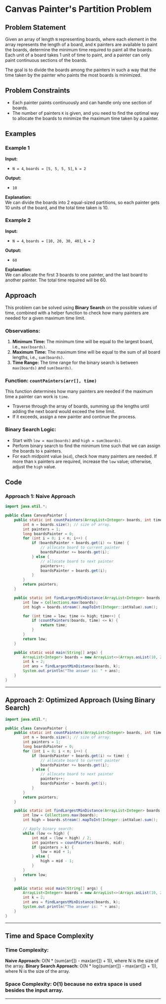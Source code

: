 # Canvas Painter's Partition Problem

## Problem Statement
Given an array of length `N` representing boards, where each element in the array represents the length of a board, and `K` painters are available to paint the boards, determine the minimum time required to paint all the boards. Each unit of a board takes 1 unit of time to paint, and a painter can only paint continuous sections of the boards.

The goal is to divide the boards among the painters in such a way that the time taken by the painter who paints the most boards is minimized.

## Problem Constraints
- Each painter paints continuously and can handle only one section of boards.
- The number of painters `K` is given, and you need to find the optimal way to allocate the boards to minimize the maximum time taken by a painter.

## Examples

### Example 1
**Input:**
- `N = 4`, `boards = [5, 5, 5, 5]`, `k = 2`

**Output:**
- `10`

**Explanation:**  
We can divide the boards into 2 equal-sized partitions, so each painter gets 10 units of the board, and the total time taken is 10.

### Example 2
**Input:**
- `N = 4`, `boards = [10, 20, 30, 40]`, `k = 2`

**Output:**
- `60`

**Explanation:**  
We can allocate the first 3 boards to one painter, and the last board to another painter. The total time required will be 60.

## Approach

This problem can be solved using **Binary Search** on the possible values of time, combined with a helper function to check how many painters are needed for a given maximum time limit.

### Observations:
1. **Minimum Time:** The minimum time will be equal to the largest board, i.e., `max(boards)`.
2. **Maximum Time:** The maximum time will be equal to the sum of all board lengths, i.e., `sum(boards)`.
3. **Time Range:** The time range for the binary search is between `max(boards)` and `sum(boards)`.

### Function: `countPainters(arr[], time)`
This function determines how many painters are needed if the maximum time a painter can work is `time`.

- Traverse through the array of boards, summing up the lengths until adding the next board would exceed the time limit.
- If it exceeds, assign a new painter and continue the process.

### Binary Search Logic:
- Start with `low = max(boards)` and `high = sum(boards)`.
- Perform binary search to find the minimum time such that we can assign the boards to `k` painters.
- For each midpoint value (`mid`), check how many painters are needed. If more than `k` painters are required, increase the `low` value; otherwise, adjust the `high` value.

## Code

### Approach 1: Naive Approach

```java
import java.util.*;

public class CanvasPainter {
    public static int countPainters(ArrayList<Integer> boards, int time) {
        int n = boards.size(); // size of array.
        int painters = 1;
        long boardsPainter = 0;
        for (int i = 0; i < n; i++) {
            if (boardsPainter + boards.get(i) <= time) {
                // allocate board to current painter
                boardsPainter += boards.get(i);
            } else {
                // allocate board to next painter
                painters++;
                boardsPainter = boards.get(i);
            }
        }
        return painters;
    }

    public static int findLargestMinDistance(ArrayList<Integer> boards, int k) {
        int low = Collections.max(boards);
        int high = boards.stream().mapToInt(Integer::intValue).sum();

        for (int time = low; time <= high; time++) {
            if (countPainters(boards, time) <= k) {
                return time;
            }
        }
        return low;
    }

    public static void main(String[] args) {
        ArrayList<Integer> boards = new ArrayList<>(Arrays.asList(10, 20, 30, 40));
        int k = 2;
        int ans = findLargestMinDistance(boards, k);
        System.out.println("The answer is: " + ans);
    }
}
```

---

## Approach 2: Optimized Approach (Using Binary Search)

```java
import java.util.*;

public class CanvasPainter {
    public static int countPainters(ArrayList<Integer> boards, int time) {
        int n = boards.size(); // size of array.
        int painters = 1;
        long boardsPainter = 0;
        for (int i = 0; i < n; i++) {
            if (boardsPainter + boards.get(i) <= time) {
                // allocate board to current painter
                boardsPainter += boards.get(i);
            } else {
                // allocate board to next painter
                painters++;
                boardsPainter = boards.get(i);
            }
        }
        return painters;
    }

    public static int findLargestMinDistance(ArrayList<Integer> boards, int k) {
        int low = Collections.max(boards);
        int high = boards.stream().mapToInt(Integer::intValue).sum();

        // Apply binary search:
        while (low <= high) {
            int mid = (low + high) / 2;
            int painters = countPainters(boards, mid);
            if (painters > k) {
                low = mid + 1;
            } else {
                high = mid - 1;
            }
        }
        return low;
    }

    public static void main(String[] args) {
        ArrayList<Integer> boards = new ArrayList<>(Arrays.asList(10, 20, 30, 40));
        int k = 2;
        int ans = findLargestMinDistance(boards, k);
        System.out.println("The answer is: " + ans);
    }
}
```

---

## Time and Space Complexity
### Time Complexity:

**Naive Approach:** O(N * (sum(arr[]) - max(arr[]) + 1)), where N is the size of the array.
**Binary Search Approach:** O(N * log(sum(arr[]) - max(arr[]) + 1)), where N is the size of the array.

### Space Complexity: O(1) because no extra space is used besides the input array.

---
